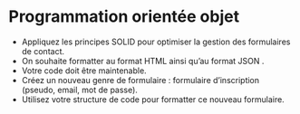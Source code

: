 # Programmation orientée objet

- Appliquez les principes SOLID pour optimiser la gestion des formulaires de contact.
- On souhaite formatter au format HTML ainsi qu’au format JSON .
- Votre code doit être maintenable.
- Créez un nouveau genre de formulaire : formulaire d’inscription (pseudo, email, mot de passe).
- Utilisez votre structure de code pour formatter ce nouveau formulaire.
